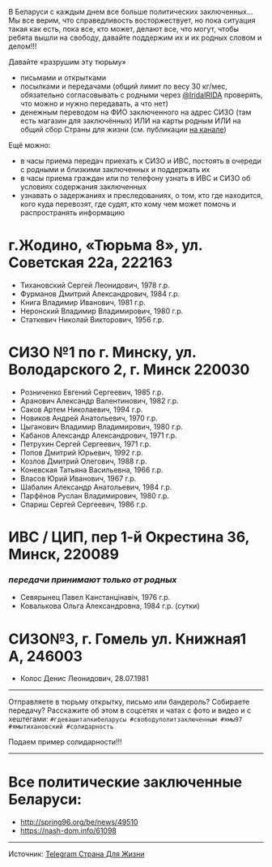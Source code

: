 В Беларуси с каждым днем все больше политических заключенных… Мы все верим, что справедливость восторжествует, но пока ситуация такая как есть, пока все, кто может, делают все, что могут, чтобы ребята вышли на свободу, давайте поддержим их и их родных словом и делом!!!

Давайте «разрушим эту тюрьму»

- письмами и открытками
- посылками и передачами (общий лимит по весу 30 кг/мес, обязательно согласовывать с родными через [@IridaIRIDA](https://t.me/IridaIRIDA) проверять, что можно и нужно передавать, а что нет)
- денежным переводом на ФИО заключенного на адрес СИЗО (там есть магазин для заключённых) ИЛИ на карты родным ИЛИ на общий сбор Страны для жизни (см. публикации [на канале](https://t.me/strana_official))

Ещё можно:

- в часы приема передач приехать к СИЗО и ИВС, постоять в очереди с родными и близкими заключенных и поддержать их
- в часы приема граждан или по телефону узнать в ИВС и СИЗО об условиях содержания заключенных 
- узнавать о задержаниях и преследованиях, о том, кто где находится, кого куда перевозят, где судят, кто кому чем может помочь и распространять информацию

# г.Жодино, «Тюрьма 8», ул. Советская 22а, 222163

- Тихановский Сергей Леонидович, 1978 г.р.
- Фурманов Дмитрий Александрович, 1984 г.р.
- Книга Владимир Иванович, 1981 г.р.
- Неронский Владимир Владимирович, 1980 г.р.
- Статкевич Николай Викторович, 1956 г.р.

# СИЗО №1 по г. Минску, ул. Володарского 2, г. Минск 220030

- Розниченко Евгений Сергеевич, 1985 г.р.
- Аранович Александр Валентинович, 1982 г.р.
- Саков Артем Николаевич, 1994 г.р.
- Новиков Андрей Анатольевич, 1970 г.р.
- Цыганович Владимир Владимирович, 1980 г.р.
- Кабанов Александр Александрович, 1971 г.р.
- Петрухин Сергей Сергеевич, 1971 г.р.
- Попов Дмитрий Юрьевич, 1992 г.р.
- Козлов Дмитрий Олегович, 1988 г.р. 
- Коневская Татьяна Васильевна, 1966 г.р.
- Власов Юрий Иванович, 1967 г.р.
- Шабалин Александр Анатольевич, 1984 г.р.
- Парфёнов Руслан Владимирович, 1980 г.р.
- Спариш Сергей Сергеевич, 1986 г.р.

# ИВС / ЦИП, пер 1-й Окрестина 36, Минск, 220089 
### *передачи принимают только от родных*

- Севярынец Павел Канстанцінавіч, 1976 г.р.
- Ковалькова Ольга Александровна, 1984 г.р. (сутки)

# СИЗО№3, г. Гомель ул. Книжная1 А, 246003

- Колос Денис Леонидович, 28.07.1981

---

Отправляете в тюрьму открытку, письмо или бандероль? Собираете передачу? Расскажите об этом в соцсетях и чатах с фото и видео и с хештегами: `#гдевашитапкибеларусы #свободуполитзаключенным #ямы97 #ямытихановский #солидарность`

Подаем пример солидарности!!!

---

# Все политические заключенные Беларуси: 

- http://spring96.org/be/news/49510 
- https://nash-dom.info/61098

---

Источник: [Telegram Страна Для Жизни](https://t.me/strana_official/2530)
